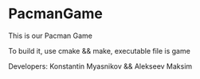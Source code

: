 # PacmanGame

This is our Pacman Game

To build it, use cmake && make, executable file is game


Developers: Konstantin Myasnikov && Alekseev Maksim


